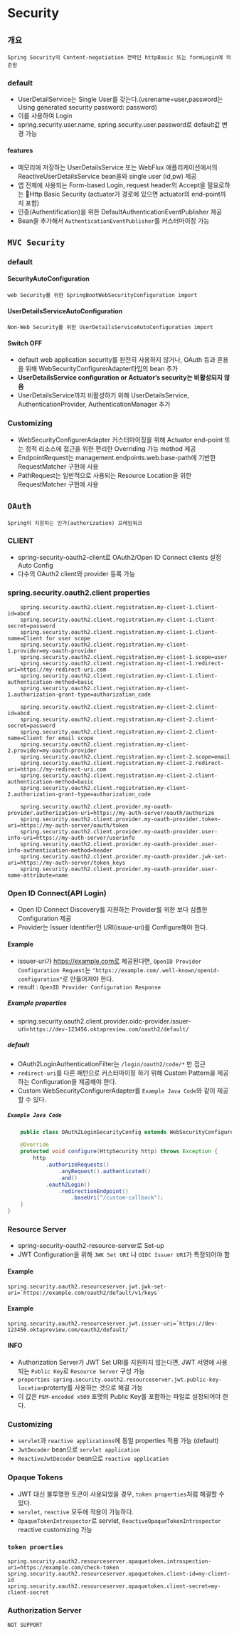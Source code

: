 # Security

## **`개요`**
    Spring Security의 Content-negotiation 전략인 httpBasic 또는 formLogin에 의존함
    
### default
- UserDetailService는 Single User를 갖는다.(usrename=user,password는 Using generated security password: password)
- 이를 사용하여 Login
- spring.security.user.name, spring.security.user.password로 default값 변경 가능

#### features
- 메모리에 저장하는 UserDetailsService 또는 WebFlux 애플리케이션에서의 ReactiveUserDetailsService bean을와 single user (id,pw) 제공
- 앱 전체에 사용되는 Form-based Login, request header의 Accept을 필요로하는 Http Basic Security (actuator가 경로에 있으면 actuator의 end-point까지 포함)
- 인증(Authentification)을 위한 DefaultAuthenticationEventPublisher 제공
- Bean을 추가해서 `AuthenticationEventPublisher`를 커스터마이징 가능

## **`MVC Security`**

### default
#### SecurityAutoConfiguration 
    web Security를 위한 SpringBootWebSecurityConfiguration import

#### UserDetailsServiceAutoConfiguration
    Non-Web Security를 위한 UserDetailsServiceAutoConfiguration import

#### Switch OFF
- default web application security를 완전히 사용하지 않거나, OAuth 등과 혼용을 위해 WebSecurityConfigurerAdapter타입의 bean 추가
- **UserDetailsService configuration or Actuator’s security는 비활성되지 않음**
- UserDetailsService까지 비활성하기 위해 UserDetailsService, AuthenticationProvider, AuthenticationManager 추가

### Customizing
- WebSecurityConfigurerAdapter 커스터마이징을 위해 Actuator end-point 또는 정적 리소스에 접근을 위한 편리한 Overriding 가능 method 제공
- EndpointRequest는 management.endpoints.web.base-path에 기반한 RequestMatcher 구현에 사용
- PathRequest는 일반적으로 사용되는 Resource Location을 위한 RequestMatcher 구현에 사용

## **`OAuth`**
    Spring이 지원하는 인가(authorization) 프레임워크

### **CLIENT**
- spring-security-oauth2-client로 OAuth2/Open ID Connect clients 설정 Auto Config
- 다수의 OAuth2 client와 provider 등록 가능

### spring.security.oauth2.client properties
```properties
    spring.security.oauth2.client.registration.my-client-1.client-id=abcd
    spring.security.oauth2.client.registration.my-client-1.client-secret=password
    spring.security.oauth2.client.registration.my-client-1.client-name=Client for user scope
    spring.security.oauth2.client.registration.my-client-1.provider=my-oauth-provider
    spring.security.oauth2.client.registration.my-client-1.scope=user
    spring.security.oauth2.client.registration.my-client-1.redirect-uri=https://my-redirect-uri.com
    spring.security.oauth2.client.registration.my-client-1.client-authentication-method=basic
    spring.security.oauth2.client.registration.my-client-1.authorization-grant-type=authorization_code

    spring.security.oauth2.client.registration.my-client-2.client-id=abcd
    spring.security.oauth2.client.registration.my-client-2.client-secret=password
    spring.security.oauth2.client.registration.my-client-2.client-name=Client for email scope
    spring.security.oauth2.client.registration.my-client-2.provider=my-oauth-provider
    spring.security.oauth2.client.registration.my-client-2.scope=email
    spring.security.oauth2.client.registration.my-client-2.redirect-uri=https://my-redirect-uri.com
    spring.security.oauth2.client.registration.my-client-2.client-authentication-method=basic
    spring.security.oauth2.client.registration.my-client-2.authorization-grant-type=authorization_code

    spring.security.oauth2.client.provider.my-oauth-provider.authorization-uri=https://my-auth-server/oauth/authorize
    spring.security.oauth2.client.provider.my-oauth-provider.token-uri=https://my-auth-server/oauth/token
    spring.security.oauth2.client.provider.my-oauth-provider.user-info-uri=https://my-auth-server/userinfo
    spring.security.oauth2.client.provider.my-oauth-provider.user-info-authentication-method=header
    spring.security.oauth2.client.provider.my-oauth-provider.jwk-set-uri=https://my-auth-server/token_keys
    spring.security.oauth2.client.provider.my-oauth-provider.user-name-attribute=name
```
### Open ID Connect(API Login)
- Open ID Connect Discovery를 지원하는 Provider를 위한 보다 심플한 Configuration 제공
- Provider는 Issuer Identifier인 URI(isuue-uri)를 Configure해야 한다.
#### Example
- issuer-uri가 https://example.com로 제공된다면, `OpenID Provider Configuration Request`는 `"https://example.com/.well-known/openid-configuration"`로 만들어져야 한다.
- result : `OpenID Provider Configuration Response`
##### Example properties
- spring.security.oauth2.client.provider.oidc-provider.issuer-uri=`https://dev-123456.oktapreview.com/oauth2/default/`

##### default
- OAuth2LoginAuthenticationFilter는 `/login/oauth2/code/*` 만 접근
- `redirect-uri`를 다른 패턴으로 커스터마이징 하기 위해 Custom Pattern을 제공하는 Configuration을 제공해야 한다.
- Custom WebSecurityConfigurerAdapter를 `Example Java Code`와 같이 제공할 수 있다.

##### `Example Java Code`
```java
    public class OAuth2LoginSecurityConfig extends WebSecurityConfigurerAdapter {

    @Override
    protected void configure(HttpSecurity http) throws Exception {
        http
            .authorizeRequests()
                .anyRequest().authenticated()
                .and()
            .oauth2Login()
                .redirectionEndpoint()
                    .baseUri("/custom-callback");
    }
}
```
### **Resource Server**
- spring-security-oauth2-resource-server로 Set-up
- JWT Configuration을 위해 `JWK Set URI` 나 `OIDC Issuer URI`가 특정되어야 함 


#### Example
```properties
spring.security.oauth2.resourceserver.jwt.jwk-set-uri=`https://example.com/oauth2/default/v1/keys`
```
#### Example
```properties
spring.security.oauth2.resourceserver.jwt.issuer-uri=`https://dev-123456.oktapreview.com/oauth2/default/`
```
#### INFO
- Authorization Server가 JWT Set URI를 지원하지 않는다면, JWT 서명에 사용되는 `Public Key`로 `Resource Server` 구성 가능
- ```properties spring.security.oauth2.resourceserver.jwt.public-key-location```proterty를 사용하는 것으로 해결 가능
- 이 값은 `PEM-encoded x509` 포맷의 Public Key를 포함하는 파일로 설정되어야 한다.


### Customizing
- `servlet`과 `reactive applications`에 동일 properties 적용 가능 (default)
- `JwtDecoder` bean으로 `servlet application`
- `ReactiveJwtDecoder` bean으로 `reactive application`

### Opaque Tokens
- JWT 대신 불투명한 토큰이 사용되었을 경우, `token properties`처럼 해결할 수 있다.
- `servlet`, `reactive` 모두에 적용이 가능하다.
- `OpaqueTokenIntrospector`로 servlet, `ReactiveOpaqueTokenIntrospector` reactive customizing 가능

### `token proerties`
```properties
spring.security.oauth2.resourceserver.opaquetoken.introspection-uri=https://example.com/check-token
spring.security.oauth2.resourceserver.opaquetoken.client-id=my-client-id
spring.security.oauth2.resourceserver.opaquetoken.client-secret=my-client-secret
```

### **Authorization Server**
    NOT SUPPORT
